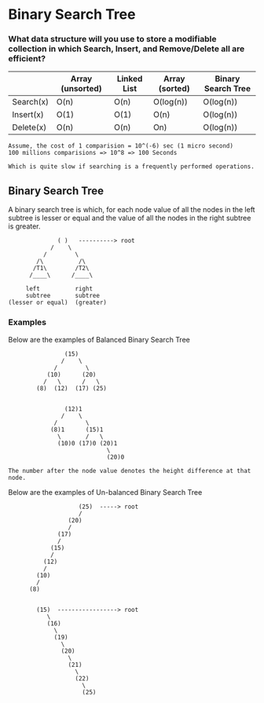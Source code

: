 # Binary Search Tree

### What data structure will you use to store a modifiable collection in which Search, Insert, and Remove/Delete all are efficient?

| | Array (unsorted) | Linked List | Array (sorted) | Binary Search Tree
----------|------------------|-------------|----------------|-------------------
Search(x) |   O(n) | O(n) | O(log(n)) | O(log(n))
Insert(x) |   O(1) | O(1) | O(n) | O(log(n))
Delete(x) |   O(n) | O(n) | On) | O(log(n))

    Assume, the cost of 1 comparision = 10^(-6) sec (1 micro second)
    100 millions comparisions => 10^8 => 100 Seconds

    Which is quite slow if searching is a frequently performed operations.

## Binary Search Tree
A binary search tree is which, for each node value of all the nodes in the left subtree is lesser or equal and the value of all the nodes in the right subtree is greater.

                  ( )   ----------> root
                /    \
              /        \
            /\          /\
           /T1\        /T2\
          /____\      /____\
         
         left          right
         subtree       subtree
    (lesser or equal)  (greater)


### Examples
Below are the examples of Balanced Binary Search Tree

                    (15)
                   /    \
                 /        \
               (10)      (20)
              /   \      /   \
            (8)  (12)  (17) (25)


                    (12)1
                   /    \
                 /        \
                (8)1      (15)1
                  \       /   \
                  (10)0 (17)0 (20)1
                                \
                                (20)0

    The number after the node value denotes the height difference at that node.

Below are the examples of Un-balanced Binary Search Tree

                        (25)  -----> root
                        /
                     (20)
                     /
                  (17)
                  /
                (15)
                /
              (12)
              /
            (10)
            /
          (8)


            (15)  -----------------> root
               \
               (16)
                 \
                 (19)
                   \
                   (20)
                     \
                     (21)
                       \
                       (22)
                         \
                         (25)

